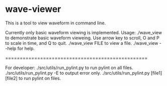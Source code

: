 # wave-viewer
This is a tool to view waveform in command line.

Currently only basic waveform viewing is implemented.
Usage:
./wave_view to demonstrate basic waveform vieweing.
Use arrow key to scroll, O and P to scale in time, and Q to quit.
./wave_view FILE to view a file.
./wave_view --help for help.

=================================================

For developer:
./src/utils/run_pylint.py to run pylint on all files.
./src/utils/run_pylint.py -E to output error only.
./src/utils/run_pylint.py [file1] [file2] to run pylint on files.
